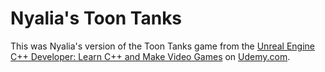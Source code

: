 # Nyalia's Toon Tanks
 
This was Nyalia's version of the Toon Tanks game from the [Unreal Engine C++ Developer: Learn C++ and Make Video Games](https://www.udemy.com/course/unrealcourse/) on [Udemy.com](https://www.udemy.com/).